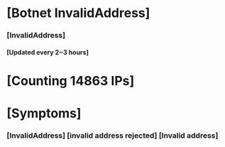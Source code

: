 # [Botnet InvalidAddress]
### [InvalidAddress]
#### [Updated every 2~3 hours]

# [Counting 14863 IPs]

# [Symptoms] 

###   [InvalidAddress] [invalid address rejected] [Invalid address]
